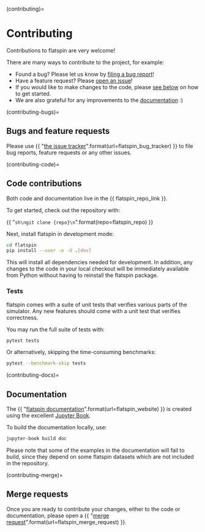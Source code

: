 (contributing)=
# Contributing

Contributions to flatspin are very welcome!

There are many ways to contribute to the project, for example:
* Found a bug? Please let us know by [filing a bug report](contributing-bugs)!
* Have a feature request? Please [open an issue](contributing-bugs)!
* If you would like to make changes to the code, please [see below](contributing-code) on how to get started.
* We are also grateful for any improvements to the [documentation](contributing-docs) :)

(contributing-bugs)=
## Bugs and feature requests

Please use {{ "[the issue tracker]({url})".format(url=flatspin_bug_tracker) }} to file bug reports, feature requests or any other issues.

(contributing-code)=
## Code contributions

Both code and documentation live in the {{ flatspin_repo_link }}.

To get started, check out the repository with:

{{ "```sh\ngit clone {repo}\n```".format(repo=flatspin_repo) }}

Next, install flatspin in development mode:

```sh
cd flatspin
pip install --user -e -U .[dev]
```

This will install all dependencies needed for development.
In addition, any changes to the code in your local checkout will be immediately available from Python without having to reinstall the flatspin package.

### Tests

flatspin comes with a suite of unit tests that verifies various parts of the simulator.
Any new features should come with a unit test that verifies correctness.

You may run the full suite of tests with:

```sh
pytest tests
```

Or alternatively, skipping the time-consuming benchmarks:

```sh
pytest --benchmark-skip tests
```

(contributing-docs)=
## Documentation

The {{ "[flatspin documentation]({url})".format(url=flatspin_website) }} is created using the excellent [Jupyter Book](https://jupyterbook.org).

To build the documentation locally, use:

```sh
jupyter-book build doc
```

Please note that some of the examples in the documentation will fail to build, since they depend on some flatspin datasets which are not included in the repository.

(contributing-merge)=
## Merge requests

Once you are ready to contribute your changes, either to the code or documentation, please open a {{ "[merge request]({url})".format(url=flatspin_merge_request) }}.
